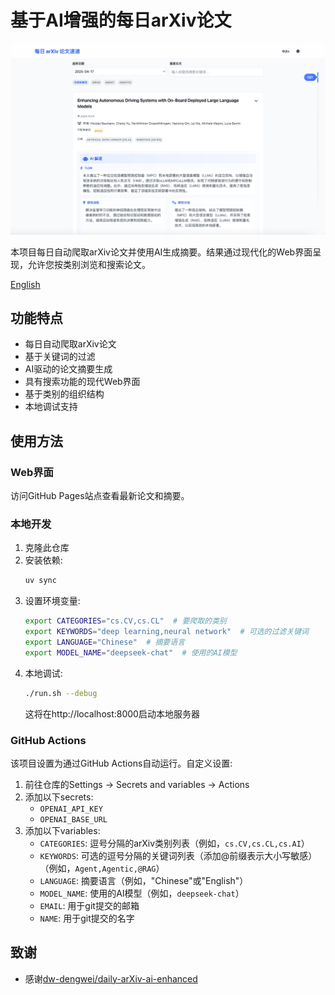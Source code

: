 # 基于AI增强的每日arXiv论文

![webpage](./img/page_zh.png)


本项目每日自动爬取arXiv论文并使用AI生成摘要。结果通过现代化的Web界面呈现，允许您按类别浏览和搜索论文。

[English](./README.md)

## 功能特点

- 每日自动爬取arXiv论文
- 基于关键词的过滤
- AI驱动的论文摘要生成
- 具有搜索功能的现代Web界面
- 基于类别的组织结构
- 本地调试支持

## 使用方法

### Web界面
访问GitHub Pages站点查看最新论文和摘要。

### 本地开发
1. 克隆此仓库
2. 安装依赖:
   ```bash
   uv sync
   ```
3. 设置环境变量:
   ```bash
   export CATEGORIES="cs.CV,cs.CL"  # 要爬取的类别
   export KEYWORDS="deep learning,neural network"  # 可选的过滤关键词
   export LANGUAGE="Chinese"  # 摘要语言
   export MODEL_NAME="deepseek-chat"  # 使用的AI模型
   ```
4. 本地调试:
   ```bash
   ./run.sh --debug
   ```
   这将在http://localhost:8000启动本地服务器

### GitHub Actions
该项目设置为通过GitHub Actions自动运行。自定义设置:

1. 前往仓库的Settings -> Secrets and variables -> Actions
2. 添加以下secrets:
   - `OPENAI_API_KEY`
   - `OPENAI_BASE_URL`
3. 添加以下variables:
   - `CATEGORIES`: 逗号分隔的arXiv类别列表（例如，`cs.CV,cs.CL,cs.AI`）
   - `KEYWORDS`: 可选的逗号分隔的关键词列表（添加@前缀表示大小写敏感）（例如，`Agent,Agentic,@RAG`）
   - `LANGUAGE`: 摘要语言（例如，"Chinese"或"English"）
   - `MODEL_NAME`: 使用的AI模型（例如，`deepseek-chat`）
   - `EMAIL`: 用于git提交的邮箱
   - `NAME`: 用于git提交的名字

## 致谢

- 感谢[dw-dengwei/daily-arXiv-ai-enhanced](https://github.com/dw-dengwei/daily-arXiv-ai-enhanced) 